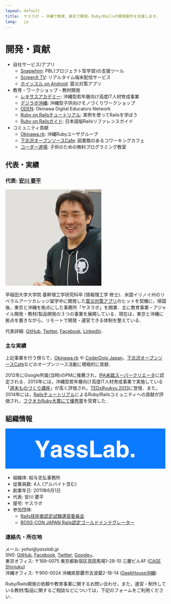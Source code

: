 ```yaml
---
layout: default
title:  ヤスラボ – 沖縄で教育、東京で開発。Ruby/Railsの開発案件を支援します。
lang:   ja
---
```



開発・貢献
==========

- 自社サービス/アプリ
   - [Snapwhim](http://www.snapwhim.com/): PBL(プロジェクト型学習)の支援ツール
   - [ScreenX TV](http://screenx.tv/): リアルタイム端末配信サービス
   - [ホイッスル on Android](https://play.google.com/store/apps/details?id=org.sorarier.whistle): 震災対策アプリ
- 教育・ワークショップ・教材開発
   - [レキサスアカデミー](http://academy.lexues.co.jp/): 沖縄型若年層向け高度IT人材育成事業
   - [デジラボ沖縄](http://digilab.drupalgardens.com/): 沖縄型子供向けモノづくりワークショップ
   - [ODEN](https://sites.google.com/site/okidigedunet/home): Okinawa Digital Educators Network
   - [Ruby on Railsチュートリアル](http://railstutorial.jp): 実例を使ってRailsを学ぼう
   - [Ruby on Railsガイド](http://railsguides.jp): 日本語版Railsリファレンスガイド
- コミュニティ貢献
   - [Okinawa.rb](https://www.facebook.com/groups/okinawarb/): 沖縄Rubyユーザグループ
   - [下北沢オープンソースCafe](http://osscafe.net/): 図書館のあるコワーキングカフェ
   - [コーダー道場](http://coderdojo.jp/): 子供のための無料プログラミング教室

## 代表・実績

### 代表: [安川 要平](https://facebook.com/yasulab)

![Photo of Yohei Yasukawa](/img/yohei_300x300.png)

早稲田大学大学院 基幹理工学研究科卒 (情報理工学 修士)．米国イリノイ州のリベラルアーツカレッジ留学中に開発した[震災対策アプリ](https://play.google.com/store/apps/details?id=org.sorarier.whistle&hl=ja)のヒットを契機に，帰国後，東京と沖縄を拠点にした事務所「ヤスラボ」を開業．主に教育事業・アジャイル開発・教材/製品開発の３つの事業を展開している．現在は，東京と沖縄に拠点を置きながら，リモートで開発・運営できる体制を整えている．

代表詳細: 
[GitHub](http://github.com/yasulab), 
[Twitter](https://twitter.com/yasulab), 
[Facebook](https://facebook.com/yasulab/), 
[LinkedIn](https://www.linkedin.com/in/yasulab).

### 主な実績

上記事業を行う傍らで，[Okinawa.rb](https://www.facebook.com/groups/okinawarb/) や [CoderDojo Japan](http://coderdojo.jp)，[下北沢オープンソースCafe](http://osscafe.net/)などのオープンソース活動に積極的に貢献．

2012年にGoogle所属(当時)のPMに推薦され，[IPA未踏スーパークリエータ](http://www.ipa.go.jp/jinzai/mitou/kinkyou/creator.html)に認定される．2013年には，沖縄型若年層向け高度IT人材育成事業で実施している「[週末ものづくり講座](http://academy.lexues.co.jp/seminar/making.php)」が高く評価され，[TEDxRyukyu 2013](https://www.facebook.com/media/set/?set=a.10151746335815869.1073741827.715330868&type=1&l=348760b95c)に登壇．また，2014年には，[Railsチュートリアル](http://railstutorial.jp/)によるRuby/Railsコミュニティへの貢献が評価され，[フクオカRuby大賞にて優秀賞](http://www.digitalfukuoka.jp/topics/28)を受賞した．

## 組織情報

![YassLab Logo](/img/logo_rect.png)

- 組織体: 給与支払事務所
- 従業員数: 4人 (アルバイト含む)
- 創業年日: 2011年6月1日
- 代表: 安川 要平
- 屋号: ヤスラボ
- 参加団体: 
    - [Rails技術者認定試験運営委員会](http://www.railscp.org/)
    - [BOSS-CON JAPAN Rails認定ゴールドインテグレーター](http://www.boss-con.jp/railspartner/)

### 連絡先・所在地

メール: _yohei@yasslab.jp_   
SNS: 
[GitHub](https://github.com/yasslab), 
[Facebook](https://www.facebook.com/yasslab.jp), 
[Twitter](https://twitter.com/YassLab), 
[Google+](https://plus.google.com/+YasuLab).   
東京オフィス: 〒169-0075 東京都新宿区高田馬場1-28-10 三慶ビル4F ([CASE Shinjuku](http://case-shinjuku.com/access/))  
沖縄オフィス: 〒900-0024 沖縄県那覇市古波蔵2-18-14 ([GeekHouse沖縄](http://text.geeoki.com/info))

Ruby/Rails開発の依頼や教育事業に関するお問い合わせ，また，運営・制作している教材/製品に関するご相談などについては，下記のフォームをご利用ください．  

